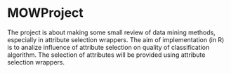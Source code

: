 # MOWProject

The project is about making some small review of data mining methods, especially in attribute selection wrappers. The aim of implementation (in R) is to analize influence of attribute selection on quality of classification algorithm. The selection of attributes will be provided using attribute selection wrappers.
